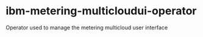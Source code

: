 # ibm-metering-multicloudui-operator

Operator used to manage the metering multicloud user interface
